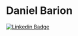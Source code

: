 <!--
**danielbarion/danielbarion** is a ✨ _special_ ✨ repository because its `README.md` (this file) appears on your GitHub profile.

Here are some ideas to get you started:

- 🔭 I’m currently working on ...
- 🌱 I’m currently learning ...
- 👯 I’m looking to collaborate on ...
- 🤔 I’m looking for help with ...
- 💬 Ask me about ...
- 📫 How to reach me: ...
- 😄 Pronouns: ...
- ⚡ Fun fact: ...
-->


# Daniel Barion

[![Linkedin Badge](https://img.shields.io/badge/-danielbarion-blue?style=flat-square&logo=Linkedin&logoColor=white&link=https://www.linkedin.com/in/danielobara/)](https://www.linkedin.com/in/danielobara/)

<!-- [![Gmail Badge](https://img.shields.io/badge/-..........@gmail.com-c14438?style=flat-square&logo=Gmail&logoColor=white&link=mailto:......Hell@gmail.com)](mailto:danielbarionn@gmail.com) -->
